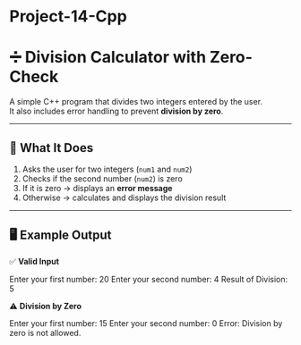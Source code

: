 # Project-14-Cpp
# ➗ Division Calculator with Zero-Check

A simple C++ program that divides two integers entered by the user.  
It also includes error handling to prevent **division by zero**.

---

## 🚀 What It Does

1. Asks the user for two integers (`num1` and `num2`)  
2. Checks if the second number (`num2`) is zero  
3. If it is zero → displays an **error message**  
4. Otherwise → calculates and displays the division result  

---

## 🖥️ Example Output

✅ **Valid Input**

Enter your first number: 20
Enter your second number: 4
Result of Division: 5


⚠ **Division by Zero**

Enter your first number: 15
Enter your second number: 0
Error: Division by zero is not allowed.
